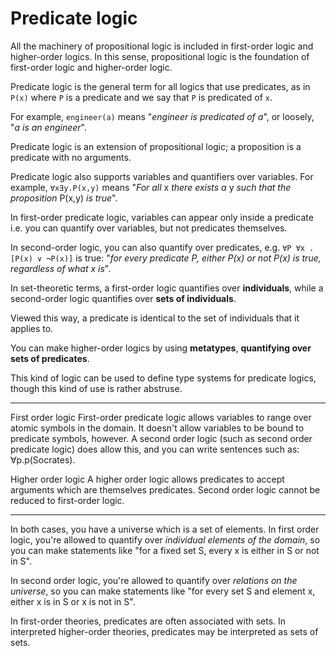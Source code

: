 # Predicate logic

All the machinery of propositional logic is included in first-order logic and higher-order logics. In this sense, propositional logic is the foundation of first-order logic and higher-order logic.



Predicate logic is the general term for all logics that use predicates, as in `P(x)` where `P` is a predicate and we say that `P` is predicated of `x`. 

For example, `engineer(a)` means "_engineer is predicated of a_", or loosely, "_a is an engineer_".

Predicate logic is an extension of propositional logic; a proposition is a predicate with no arguments.

Predicate logic also supports variables and quantifiers over variables.
For example, `∀x∃y.P(x,y)` means "_For all_ x _there exists a_ y _such that the proposition_ P(x,y) _is true_".

In first-order predicate logic, variables can appear only inside a predicate i.e. you can quantify over variables, but not predicates themselves.

In second-order logic, you can also quantify over predicates, e.g. 
`∀P ∀x . [P(x) ∨ ¬P(x)]` is true: "_for every predicate P, either P(x) or not P(x) is true, regardless of what x is_".

In set-theoretic terms, a first-order logic quantifies over **individuals**, while a second-order logic quantifies over **sets of individuals**.

Viewed this way, a predicate is identical to the set of individuals that it applies to.

You can make higher-order logics by using **metatypes**, **quantifying over sets of predicates**.

This kind of logic can be used to define type systems for predicate logics, though this kind of use is rather abstruse.

---

First order logic
First-order predicate logic allows variables to range over atomic symbols in the domain. It doesn't allow variables to be bound to predicate symbols, however. A second order logic (such as second order predicate logic) does allow this, and you can write sentences such as: ∀p.p(Socrates).

Higher order logic
A higher order logic allows predicates to accept arguments which are themselves predicates. Second order logic cannot be reduced to first-order logic.

---

In both cases, you have a universe which is a set of elements. In first order logic, you're allowed to quantify over _individual elements of the domain_, so you can make statements like "for a fixed set S, every x is either in S or not in S".

In second order logic, you're allowed to quantify over _relations on the universe_, so you can make statements like "for every set S and element x, either x is in S or x is not in S".




In first-order theories, predicates are often associated with sets. In interpreted higher-order theories, predicates may be interpreted as sets of sets.


